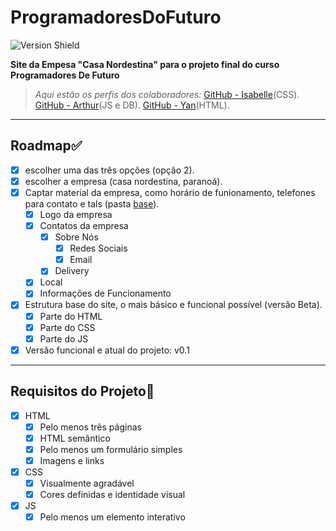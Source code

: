 # ProgramadoresDoFuturo
 
![Version Shield](https://img.shields.io/badge/Version-0.1-red)

**Site da Empesa "Casa Nordestina" para o projeto final do curso Programadores De Futuro**


>*Aqui estão os perfis dos colaboradores:*
>[GitHub - Isabelle](https://github.com/Isabelleluisy17)(CSS).
>[GitHub - Arthur](https://github.com/aroddev)(JS e DB).
>[GitHub - Yan](https://github.com/yan2690)(HTML).

---

## Roadmap✅
- [x] escolher uma das três opções (opção 2).
- [x] escolher a empresa (casa nordestina, paranoá).
- [x] Captar material da empresa, como horário de funionamento, telefones para contato e tals (pasta [base](./base/)).
    - [x] Logo da empresa
    - [x] Contatos da empresa
        - [x] Sobre Nós
            - [x] Redes Sociais
            - [x] Email
        - [x] Delivery
    - [x] Local
    - [x] Informações de Funcionamento
- [x] Estrutura base do site, o mais básico e funcional possível (versão Beta).
    - [x] Parte do HTML
    - [x] Parte do CSS
    - [x] Parte do JS
- [x] Versão funcional e atual do projeto: v0.1

---

## Requisitos do Projeto📒
- [x] HTML
    - [x] Pelo menos três páginas
    - [x] HTML semântico
    - [x] Pelo menos um formulário simples
    - [x] Imagens e links
- [x] CSS
    - [x]  Visualmente agradável
    - [x]  Cores definidas e identidade visual
- [x] JS
    - [x] Pelo menos um elemento interativo 